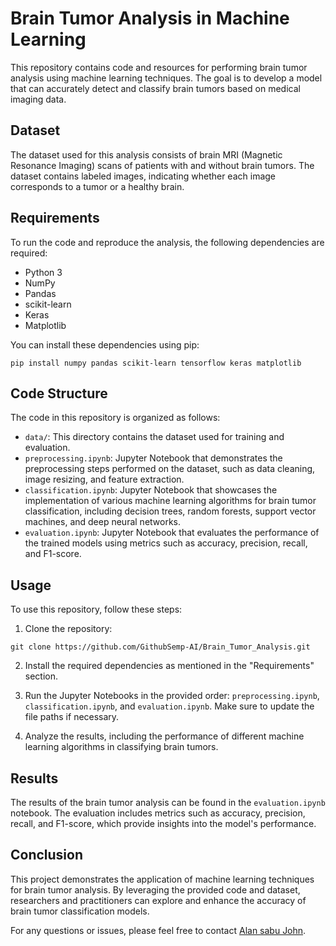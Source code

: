 # Brain Tumor Analysis in Machine Learning

This repository contains code and resources for performing brain tumor analysis using machine learning techniques. The goal is to develop a model that can accurately detect and classify brain tumors based on medical imaging data.

## Dataset

The dataset used for this analysis consists of brain MRI (Magnetic Resonance Imaging) scans of patients with and without brain tumors. The dataset contains labeled images, indicating whether each image corresponds to a tumor or a healthy brain.

## Requirements

To run the code and reproduce the analysis, the following dependencies are required:

- Python 3
- NumPy
- Pandas
- scikit-learn
- Keras
- Matplotlib

You can install these dependencies using pip:

```
pip install numpy pandas scikit-learn tensorflow keras matplotlib
```

## Code Structure

The code in this repository is organized as follows:

- `data/`: This directory contains the dataset used for training and evaluation.
- `preprocessing.ipynb`: Jupyter Notebook that demonstrates the preprocessing steps performed on the dataset, such as data cleaning, image resizing, and feature extraction.
- `classification.ipynb`: Jupyter Notebook that showcases the implementation of various machine learning algorithms for brain tumor classification, including decision trees, random forests, support vector machines, and deep neural networks.
- `evaluation.ipynb`: Jupyter Notebook that evaluates the performance of the trained models using metrics such as accuracy, precision, recall, and F1-score.

## Usage

To use this repository, follow these steps:

1. Clone the repository:

```
git clone https://github.com/GithubSemp-AI/Brain_Tumor_Analysis.git
```

2. Install the required dependencies as mentioned in the "Requirements" section.

3. Run the Jupyter Notebooks in the provided order: `preprocessing.ipynb`, `classification.ipynb`, and `evaluation.ipynb`. Make sure to update the file paths if necessary.

4. Analyze the results, including the performance of different machine learning algorithms in classifying brain tumors.

## Results

The results of the brain tumor analysis can be found in the `evaluation.ipynb` notebook. The evaluation includes metrics such as accuracy, precision, recall, and F1-score, which provide insights into the model's performance.

## Conclusion

This project demonstrates the application of machine learning techniques for brain tumor analysis. By leveraging the provided code and dataset, researchers and practitioners can explore and enhance the accuracy of brain tumor classification models.

For any questions or issues, please feel free to contact [Alan sabu John](mailto:alansabujohn@gmail.com).

